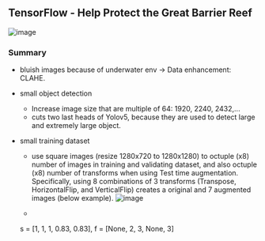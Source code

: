 ## TensorFlow - Help Protect the Great Barrier Reef

![image](https://user-images.githubusercontent.com/67547213/153533915-b1cf14db-326d-4eaf-b98a-d78e584c0604.png)

### Summary
- bluish images because of underwater env -> Data enhancement: CLAHE.
- small object detection
    - Increase image size that are multiple of 64: 1920, 2240, 2432,...
    - cuts two last heads of Yolov5, because they are used to detect large and extremely large object.
- small training dataset
    - use square images (resize 1280x720 to 1280x1280) to octuple (x8) number of images in training and validating dataset, and also octuple (x8) number of transforms when using Test time augmentation. Specifically, using 8 combinations of 3 transforms (Transpose, HorizontalFlip, and VerticalFlip) creates a original and 7 augmented images (below example). 
    ![image](https://user-images.githubusercontent.com/67547213/153640886-7e7caae4-0a8d-4139-9a14-633186be644f.png)

    - 

   s = [1, 1, 1, 0.83, 0.83], f = [None, 2, 3, None, 3]
